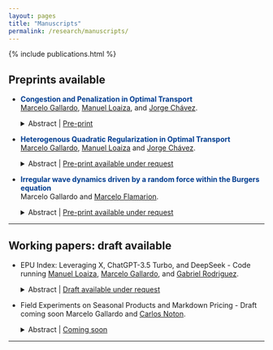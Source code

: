 ```yaml
---
layout: pages
title: "Manuscripts"
permalink: /research/manuscripts/
---
```


<style> 

  strong{
    color: #003d90;
  }

</style>

{% include publications.html %}
## Preprints available


* **Congestion and Penalization in Optimal Transport**    
  [Marcelo Gallardo](https://marcelogallardob.github.io/), [Manuel Loaiza](https://github.com/ManuelLoaizaV), and [Jorge Chávez](https://www.pucp.edu.pe/profesor/jorge-chavez-fuentes).  
  <details>
    <summary>Abstract | <a href="https://arxiv.org/abs/2410.07363" target="_blank">Pre-print</a></summary>
    We propose a new model that transforms the classical discrete optimal transport framework by incorporating heterogeneous congestion costs and replacing traditional equality constraints with weighted penalization terms. The resulting formulation is a strictly convex optimization problem that better captures demand–supply imbalances in economic matching contexts and the congestion phenomenon. We first introduce the model and establish existence and uniqueness of the optimal transport plan under general conditions. For interior solutions, we present two analytical methods—based on the Neumann series expansion and the Sherman–Morrison formula—and develop a practical $O((N+L)N^2L^2)$ algorithm for computing the optimum. We then address the case of infinitely many types, corresponding to optimal transport on measure spaces, absolutely continuous with respect to Lebesgue, and prove existence and uniqueness under reasonable assumptions via infinite-dimensional optimization methods. Finally, we illustrate the applicability of our framework with examples from Peru’s health and education sectors, showing how it yields allocation patterns that differ from classical approaches and provide more accurate predictions. Pre-print in arXiv differs from the last version.
  </details>

* **Heterogenous Quadratic Regularization in Optimal Transport**    
  [Marcelo Gallardo](https://marcelogallardob.github.io/), [Manuel Loaiza](https://github.com/ManuelLoaizaV) and [Jorge Chávez](https://www.pucp.edu.pe/profesor/jorge-chavez-fuentes).  
  <details>
    <summary>Abstract | <a href="{{ "" | relative_url }}" target="_blank">Pre-print available under request</a></summary>
    In this paper, we build upon the optimal transport quadratic regularization model to develop a framework that incorporates congestion costs, particularly in matching within the healthcare and education sectors. Specifically, we introduce a model with heterogeneous quadratic costs. We analyze the model's properties under specific cases, extending the existing literature. Furthermore, we explore key structural characteristics of the model and provide numerical examples illustrating why this formulation more accurately captures real-world phenomena, particularly in the Peruvian context. The main result consists of identifying a specific type of corner solution when matching the same number of clusters, i.e., N=L.
  </details>

* **Irregular wave dynamics driven by a random force within the Burgers equation**   
  Marcelo Gallardo and [Marcelo Flamarion](https://scholar.google.com/citations?user=YROzmEAAAAAJ&hl=en).  
  <details>
    <summary>Abstract | <a href="https://tcam.sbmac.org.br/tema" target="_blank">Pre-print available under request</a></summary>
    In this article, we study the classical Burgers equation as a model for random fields. First, we consider initial data defined as a sum of harmonics with random phases and compute the blow-up time. Several simulations are performed, revealing that, while the critical blow-up time is approximately distributed according to a Gaussian law, the statistical tests reject the normality hypothesis. For the viscous case, we analyze waves driven by a random force. Using the Cole-Hopf transformation, the averaged wave field is computed numerically. Through a change of variables, we demonstrate that randomness primarily affects the phase of the wave field. Assuming the phase follows a uniform distribution, we show that the averaged field spreads and diminishes over time.

  </details>
---

## Working papers: draft available


* EPU Index: Leveraging X, ChatGPT-3.5 Turbo, and DeepSeek - Code running 
  [Manuel Loaiza](https://github.com/ManuelLoaizaV), [Marcelo Gallardo](https://marcelogallardob.github.io/), and [Gabriel Rodriguez](https://www.pucp.edu.pe/profesor/gabriel-rodriguez-briones/).  
  <details>
    <summary>Abstract | <a href="" target="_blank"> Draft available under request </a></summary>
    This paper develops a new political-economic uncertainty index based on tweets from influential figures in Peruvian politics and economics. Tweets are analyzed using GPT-3.5 Turbo, generating a time series of political-economic uncertainty.
  </details>

* Field Experiments on Seasonal Products and Markdown Pricing - Draft coming soon
  Marcelo Gallardo and [Carlos Noton](https://economiayadministracion.uc.cl/docentes/carlos-noton/).  
  <details>
    <summary>Abstract | <a href="" target="_blank">Coming soon</a></summary>
  </details>
---
